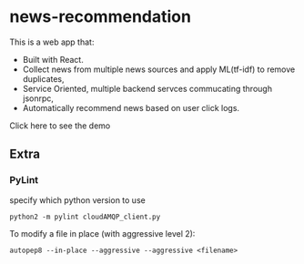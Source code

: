 # news-recommendation
This is a web app that:
- Built with React.
- Collect news from multiple news sources and apply ML(tf-idf) to remove duplicates,
- Service Oriented, multiple backend servces commucating through jsonrpc, 
- Automatically recommend news based on user click logs. 

Click here to see the demo




## Extra

### PyLint
specify which python version to use
```
python2 -m pylint cloudAMQP_client.py
```


To modify a file in place (with aggressive level 2):

```
autopep8 --in-place --aggressive --aggressive <filename>
```
